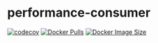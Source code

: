 # performance-consumer
[![codecov](https://codecov.io/gh/paashzj/performance-consumer/branch/main/graph/badge.svg?token=155QKNN7MQ)](https://codecov.io/gh/paashzj/performance-consumer)
[![Docker Pulls](https://img.shields.io/docker/pulls/ttbb/pf)](https://hub.docker.com/ttbb/pf/pf-consumer)
[![Docker Image Size](https://img.shields.io/docker/image-size/ttbb/pf/pf-consumer)](https://hub.docker.com/ttbb/pf/pf-consumer)